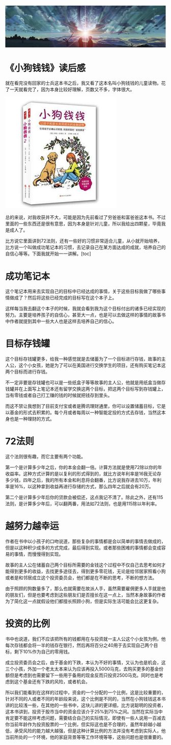 [![header](../../../assets/header03.jpg)](https://yuenshome.github.io)

# 《小狗钱钱》读后感

就在看完没有回家的士兵这本书之后，我又看了这本名叫小狗钱钱的儿童读物。花了一天就看完了，因为本身比较好理解，页数又不多，字体很大。

![header](./assets/dog_money.jpg)

总的来说，对我收获并不大，可能是因为先前看过了穷爸爸和富爸爸这本书。不过里面的一些东西还是很有意思，因为本身是针对儿童，所以我给出四颗星，毕竟我是成人了。

比方说它里面讲到72法则，还有一些好的习惯非常适合儿童，从小就开始培养，比方说一个叫做成功笔记本的习惯，去记录自己在某方面达成的成就，培养自己的自信心等等。下面我就开始一一讲解。[toc]<!--more-->
<h1>成功笔记本</h1>
这个笔记本用来去实现自己的目标中已经达成的事情，关于这些目标我做了哪些事情做成了？然后将这些已经完成的目标写在这个本子上。

这样每当我去翻这个本子的时候，我就会看到我为这个目标付出的诸多已经实现的努力。主要是培养孩子的自信心，甚至大一点，也是可以去做这样的事情的故事书中作者就提到其中一些大人也是这样去培养自己的信心。
<h1>目标存钱罐</h1>
这个目标存钱罐更多，给我一种感觉就是去储蓄为了一个目标进行存钱，故事的主人公，这个小女孩，她是为了可以在美国进行交换学生的项目，还有购买笔记本这两个目标而进行存钱。

不一定非要是存钱罐也可以是一些纸盒子等等故事的主人公，他就是用纸盒当做存钱罐并在上面写上笔记本还有留学交换这两个目标，把这两个目标写到存钱罐上，当有零钱或者自己打工赚的钱的时候就把钱存到里头。

而这不禁让我想到了目前支付宝或者是腾讯理财通里，你可以设置储蓄目标，它是以基金的形式去积累的。每个月或者每周以一种智能定投的方式去存钱，当然这本身也是一种理财的方式。
<h1>72法则</h1>
这个法则很有趣，而它主要有两个功能。

第一个是计算多少年之后，你的本金会翻一倍。计算方法就是使用72除以你的年收益率。这种方式计算的是以复利的形式得到的，就比方说年利率是16我无论存多少钱，四年之后，我的所有本金和利息将会翻番，比方说我存进去10万，年利率是16%，以这种拿到收益再进行存储的方式，那么四年之后就会有20万。

第二个是计算多少年后你的贷款会被偿还，这点我记不清了。除此之外，还有115法则，是计算多少年后，可以翻两番，用法如72法则，也是用115除以年利率。
<h1>
越努力越幸运</h1>
作者在书中以小孩子的口吻说道，那些复杂的事情都是会以简单的事情去做成的，但是以这种积少成多的方式完成，最后得到实现。或者那些困难的事情都会变成容易的事情，而慢慢得到实现。

故事的主人公在储蓄自己两个目标所需要的金钱这个过程中不仅自己去思考如何才能得到更多的收益，去找更多途径去，得到更多零花钱，无论是给邻居家照看小狗或者是和邻居成立这个投资委员会，他们都是在不断的思考，不断的想方法。

由于照顾的狗数量多了，那么也就需要在故派人手，虽然需要雇佣更多人手就是他的朋友们，但是也要考虑到这些朋友们是否擅长在这一点上，当然本身故事的作者为了简化这一点就假设他们都擅长照顾小狗，但是实际生活可能会比这更复杂。
<h1>投资的比例</h1>
书中也说道，我们不应该把所有的钱都用在与投资就一主人公这个小女孩为例，他每次存钱都会将一半的钱存在银行，然后再将百分之40用于去实现自己两个目标，剩下10%作为自己的零用钱。

成立投资委员会之后，由于基金的下跌，本认为不好的事情，又认为也是机会，这三个小孩，外加一个老太太本来认为应该再投入5000马克，去购买更多的基金份额但是考虑到也需要留下一些用于备用的现金反而只投资2500马克。同时也是考虑到这个基金还有下跌的风险，或者机会。

所以我们能看到在这样的过程中，资金的一个分配的一个比例，这是比较重要的，针对不同的人或者不同的年龄段来说，这个比例是不同的，当然在小狗钱钱这本书讲的比较浅一些，在其他的一些书中，这块儿讲的更详细，比方说聪明的投资者，这本书讲到，投资于股市当中的资金应该介于25%到75%之间。当然在实际当中肯定要不能这样考虑问题，需要结合自己的实际情况，即使有一些人说用一百减去你当前年龄作为投资股票的一个比例，但实际这也是不合理的，虽然年龄越小越低，承受风险的能力越大越强，但是这种计算比例的方法并没有考虑到实际人，他当前所处的一个环境，他的家庭背景等等工作环境等等，这些问题也是很重要的。

<audio style="display: none;" controls="controls"></audio>
